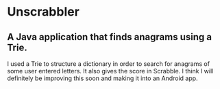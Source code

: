 # Unscrabbler

## A Java application that finds anagrams using a Trie.

I used a Trie to structure a dictionary in order to search for anagrams of some user entered letters. It also gives the score in Scrabble. I think I will definitely be improving this soon and making it into an Android app.
